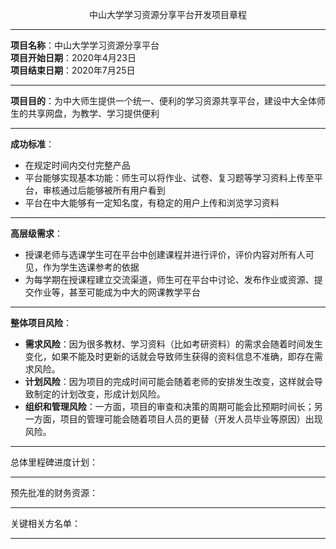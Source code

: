 <t><center>中山大学学习资源分享平台开发项目章程</center></title>
___
**项目名称**：中山大学学习资源分享平台<br/>
**项目开始日期**：2020年4月23日<br/>
**项目结束日期**：2020年7月25日<br/>
___  
**项目目的**：为中大师生提供一个统一、便利的学习资源共享平台，建设中大全体师生的共享网盘，为教学、学习提供便利 
___
**成功标准**：<br/>
- 在规定时间内交付完整产品
- 平台能够实现基本功能：师生可以将作业、试卷、复习题等学习资料上传至平台，审核通过后能够被所有用户看到
- 平台在中大能够有一定知名度，有稳定的用户上传和浏览学习资料
___
**高层级需求**：<br/>
- 授课老师与选课学生可在平台中创建课程并进行评价，评价内容对所有人可见，作为学生选课参考的依据
- 为每学期在授课程建立交流渠道，师生可在平台中讨论、发布作业或资源、提交作业等，甚至可能成为中大的网课教学平台
___
**整体项目风险**：<br/>
- **需求风险**：因为很多教材、学习资料（比如考研资料）的需求会随着时间发生变化，如果不能及时更新的话就会导致师生获得的资料信息不准确，即存在需求风险。
- **计划风险**：因为项目的完成时间可能会随着老师的安排发生改变，这样就会导致制定的计划改变，形成计划风险。
- **组织和管理风险**：一方面，项目的审查和决策的周期可能会比预期时间长；另一方面，项目的管理可能会随着项目人员的更替（开发人员毕业等原因）出现风险。
___
总体里程碑进度计划：<br/>
___
预先批准的财务资源：<br/>
___
关键相关方名单：<br/>
___
